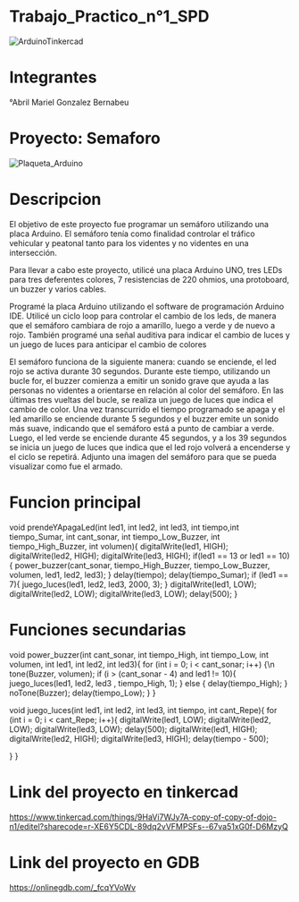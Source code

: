 # Trabajo_Practico_n°1_SPD
![ArduinoTinkercad](https://user-images.githubusercontent.com/131720798/234136882-1d2f7633-e589-464f-85e3-a03955c779ee.jpg)

# Integrantes
°Abril Mariel Gonzalez Bernabeu

# Proyecto: Semaforo
![Plaqueta_Arduino](https://user-images.githubusercontent.com/131720798/234137513-a1cdb3da-d713-4e2f-8134-00bdde433fa4.png)

# Descripcion
El objetivo de este proyecto fue programar un semáforo utilizando una placa Arduino. El semáforo tenía como finalidad controlar el tráfico vehicular y peatonal tanto para los videntes y no videntes en una intersección.

Para llevar a cabo este proyecto, utilicé una placa Arduino UNO, tres LEDs para tres deferentes colores, 7 resistencias de 220 ohmios, una protoboard, un buzzer y varios cables.

Programé la placa Arduino utilizando el software de programación Arduino IDE. Utilicé un ciclo loop para controlar el cambio de los leds, de manera que el semáforo cambiara de rojo a amarillo, luego a verde y de nuevo a rojo. También programé una señal auditiva para indicar el cambio de luces y un juego de luces para anticipar el cambio de colores

El semáforo funciona de la siguiente manera: cuando se enciende, el led rojo se activa durante 30 segundos. Durante este tiempo, utilizando un bucle for, el buzzer comienza a emitir un sonido grave que ayuda a las personas no videntes a orientarse en relación al color del semáforo. En las últimas tres vueltas del bucle, se realiza un juego de luces que indica el cambio de color. Una vez transcurrido el tiempo programado se apaga y el led amarillo se enciende durante 5 segundos y el buzzer emite un sonido más suave, indicando que el semáforo está a punto de cambiar a verde. Luego, el led verde se enciende durante 45 segundos, y a los 39 segundos se inicia un juego de luces que indica que el led rojo volverá a encenderse y el ciclo se repetirá.
Adjunto una imagen del semáforo para que se pueda visualizar como fue el armado.

# Funcion principal

void prendeYApagaLed(int led1, int led2, int led3, int tiempo,int tiempo_Sumar, int cant_sonar, int tiempo_Low_Buzzer, int tiempo_High_Buzzer, int volumen){
  digitalWrite(led1, HIGH);
  digitalWrite(led2, HIGH);
  digitalWrite(led3, HIGH);
  if(led1 == 13 or led1 == 10){
  	power_buzzer(cant_sonar, tiempo_High_Buzzer, tiempo_Low_Buzzer, volumen, led1, led2, led3);
  }
  delay(tiempo);
  delay(tiempo_Sumar);
  if (led1 == 7){
    juego_luces(led1, led2, led3, 2000, 3); 
  }
   digitalWrite(led1, LOW);
   digitalWrite(led2, LOW);
   digitalWrite(led3, LOW);
   delay(500); 
}

# Funciones secundarias

void power_buzzer(int cant_sonar, int tiempo_High, int tiempo_Low, int volumen, int led1, int led2, int led3){
  for (int i = 0; i < cant_sonar; i++) {\n
  	tone(Buzzer, volumen);
    if (i > (cant_sonar - 4) and led1 != 10){
    	juego_luces(led1, led2, led3 , tiempo_High, 1);
    } else {
      delay(tiempo_High);
    }
  	noTone(Buzzer);
    delay(tiempo_Low);
  }
}

void juego_luces(int led1, int led2, int led3, int tiempo, int cant_Repe){
  for (int i = 0; i < cant_Repe; i++){
  	digitalWrite(led1, LOW);
    digitalWrite(led2, LOW);
    digitalWrite(led3, LOW);
  	delay(500);
  	digitalWrite(led1, HIGH);
    digitalWrite(led2, HIGH);
    digitalWrite(led3, HIGH);
  	delay(tiempo - 500);
    
  }
}

# Link del proyecto en tinkercad

https://www.tinkercad.com/things/9HaVi7WJy7A-copy-of-copy-of-dojo-n1/editel?sharecode=r-XE6Y5CDL-89dq2vVFMPSFs--67va51xG0f-D6MzyQ

# Link del proyecto en GDB

https://onlinegdb.com/_fcqYVoWv
